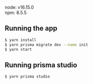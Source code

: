 
node: v16.15.0  
npm: 8.5.5

## Running the app

```bash
$ yarn install
$ yarn prisma migrate dev --name init
$ yarn start
```
  
## Running prisma studio
```bash
$ yarn prisma studio
```
